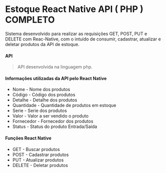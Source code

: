 # Estoque React Native API ( PHP ) COMPLETO
Sistema desenvolvido para realizar as requisições GET, POST, PUT e DELETE com Reac-Native, com o intuído de consumir, cadastrar, atualizar e deletar produtos da API de estoque.

#### API
> API desenvolvida na linguagem php.

#### Informações utilizadas da API pelo React Native
* Nome - Nome dos produtos
* Código - Código dos produtos
* Detalhe - Detalhe dos produtos
* Quantidade - Quantidade de produtos em estoque
* Serie - Serie dos produtos
* Valor - Valor a ser vendido o produto
* Fornecedor - Fornecedor dos produtos
* Status - Status do produto Entrada/Saída


#### Funções React Native
* GET - Buscar produtos
* POST - Cadastrar produtos
* PUT - Atualizar produtos
* DELETE - Deletar produtos


